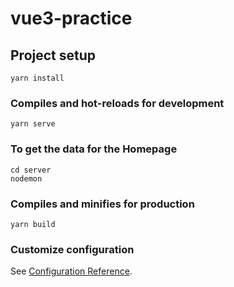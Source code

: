 # vue3-practice

## Project setup
```
yarn install
```

### Compiles and hot-reloads for development
```
yarn serve
```

### To get the data for the Homepage
```
cd server
nodemon
```

### Compiles and minifies for production
```
yarn build
```

### Customize configuration
See [Configuration Reference](https://cli.vuejs.org/config/).
